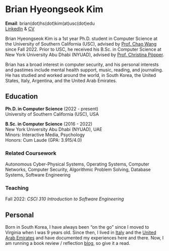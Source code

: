 # Brian Hyeongseok Kim
**Email**: brian(dot)hs(dot)kim(at)usc(dot)edu  
[LinkedIn](https://www.linkedin.com/in/briankim113/) & [CV](https://docs.google.com/document/d/1adB2sJK9yrGO46aNro8cIxF7af4UpPfM/edit?usp=sharing&ouid=100890677524435342906&rtpof=true&sd=true)


Brian Hyeongseok Kim is a 1st year Ph.D. student in Computer Science at the University of Southern California (USC), advised by [Prof. Chao Wang](https://sites.usc.edu/chaowang/) since Fall 2022. Prior to USC, he received his B.Sc. in Computer Science at New York University Abu Dhabi (NYUAD), advised by [Prof. Christina Pöpper](https://poepper.net/).

Brian has a broad interest in computer security, and his personal interests and pastimes include mental health support, music, reading, and journaling. He has studied and worked around the world, in South Korea, the United States, Italy, Argentina, and the United Arab Emirates.



## Education
**Ph.D. in Computer Science** (2022 - present)  
University of Southern California (USC), USA   

**B.Sc. in Computer Science** (2016 - 2022)  
New York University Abu Dhabi (NYUAD), UAE   
Minors: Interactive Media, Psychology  
Honors: Cum Laude (GPA: 3.915/4.0)

### Related Coursework
Autonomous Cyber-Physical Systems, Operating Systems, Computer Networks, Computer Security, Algorithmic Problem Solving, Database Systems, Software Engineering

### Teaching
Fall 2022: *CSCI 310 Introduction to Software Engineering*



## Personal
Born in South Korea, I have always been “on the go” since I moved to Virginia when I was 9 years old. Since then, I lived in [Italy](https://briankim113.wixsite.com/ciao-italia) and the [United Arab Emirates](https://briankim113.wixsite.com/nyuad) and have documented my experiences here and there. Now, I am running a book review / reflection [blog](https://brianreadsbooks.wordpress.com/), so give it a read.
